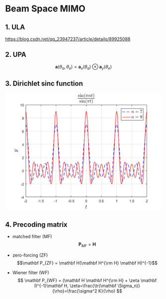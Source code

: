 # Beam Space MIMO

## 1. ULA

https://blog.csdn.net/qq_23947237/article/details/89925088


## 2. UPA

$$\mathbf a(\theta_a, \theta_e)=\mathbf a_x(\theta_a) \otimes \mathbf a_y(\theta_e)$$


## 3. Dirichlet sinc function

<div align=center>
<img src="https://github.com/yashcao/Wireless-SigPro/blob/master/Beam%20Space%20MIMO/sinc.png"/>
</div>

<!--
![Dirichlet sinc function](https://github.com/yashcao/Wireless-SigPro/blob/master/Beam%20Space%20MIMO/sinc.png)
-->


## 4. Precoding matrix
- matched filter (MF)
$$\mathbf P_{MF} = \mathbf H$$

- zero-forcing (ZF)
$$\mathbf P_{ZF} = \mathbf H(\mathbf H^{\rm H} \mathbf H)^{-1}$$

- Wiener filter (WF)
$$
\mathbf P_{WF} = (\mathbf H \mathbf H^{\rm H} + \zeta \mathbf I)^{-1}\mathbf H, \zeta=\frac{\tr(\mathbf \Sigma_n)}{\rho}=\frac{\sigma^2 K}{\rho}
$$
